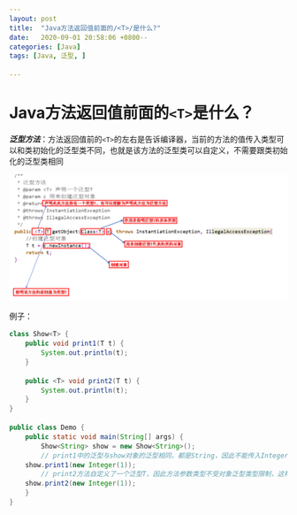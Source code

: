 ```yaml
---
layout: post
title:  "Java方法返回值前面的/<T>/是什么?"
date:   2020-09-01 20:58:06 +0800--
categories: [Java]
tags: [Java, 泛型, ]  

---
```


# Java方法返回值前面的`<T>`是什么？

***泛型方法***：方法返回值前的`<T>`的左右是告诉编译器，当前的方法的值传入类型可以和类初始化的泛型类不同，也就是该方法的泛型类可以自定义，不需要跟类初始化的泛型类相同

![image-20200901210208562](/assets/imgs/image-20200901210208562.png)

例子：

```java
class Show<T> {
	public void print1(T t) {
		System.out.println(t);
	}

	public <T> void print2(T t) {
		System.out.println(t);
	}
}

public class Demo {
	public static void main(String[] args) {
		Show<String> show = new Show<String>();
		// print1中的泛型与show对象的泛型相同，都是String，因此不能传入Integer类型的参数。 
    show.print1(new Integer(1));
		// print2方法自定义了一个泛型T，因此方法参数类型不受对象泛型类型限制，这样定义的话这个方法是可以传入任意类型的参数的。
    show.print2(new Integer(1));
	}
}
```

